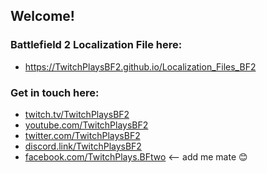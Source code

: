 ## Welcome!

### Battlefield 2 Localization File here:

* <a href="https://TwitchPlaysBF2.github.io/Localization_Files_BF2">https://TwitchPlaysBF2.github.io/Localization_Files_BF2</a>

### Get in touch here:

* <a href="https://twitch.tv/TwitchPlaysBF2" target="_blank">twitch.tv/TwitchPlaysBF2</a>
* <a href="https://youtube.com/channel/UCpdMQvwhDeUEKL7eYNJqK7Q" target="_blank">youtube.com/TwitchPlaysBF2</a>
* <a href="https://twitter.com/TwitchPlaysBF2" target="_blank">twitter.com/TwitchPlaysBF2</a>
* <a href="https://discord.link/TwitchPlaysBF2" target="_blank">discord.link/TwitchPlaysBF2</a>
* <a href="https://facebook.com/twitchplays.bftwo" target="_blank">facebook.com/TwitchPlays.BFtwo</a> <-- add me mate 😊

